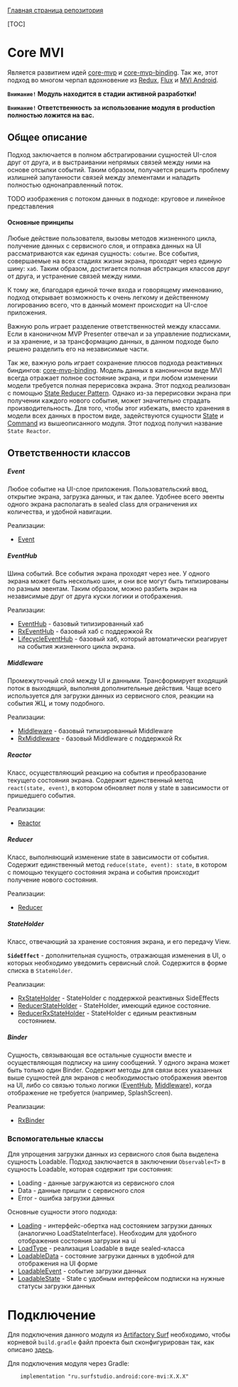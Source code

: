 [Главная страница репозитория](../docs/main.md)

[TOC]

# Core MVI
Является развитием идей [core-mvp](../core-mvp/) и [core-mvp-binding](../core-mvp-binding). 
Так же, этот подход во многом черпал вдохновение из [Redux](https://redux.js.org/), [Flux](https://ru.wikipedia.org/wiki/Flux-%D0%B0%D1%80%D1%85%D0%B8%D1%82%D0%B5%D0%BA%D1%82%D1%83%D1%80%D0%B0) и  [MVI Android](http://hannesdorfmann.com/android/model-view-intent).  

**`Внимание!` Модуль находится в стадии активной разработки!**

**`Внимание!` Ответственность за использование модуля в production полностью ложится на вас.**

## Общее описание
Подход заключается в полном абстрагировании сущностей UI-слоя друг от друга, 
и в выстраивании непрямых связей между ними на основе отсылки событий. 
Таким образом, получается решить проблему излишней запутанности связей между элементами 
и наладить полностью однонаправленный поток.

TODO изображения с потоком данных в подходе: круговое и линейное представления

#### Основные принципы
Любые действие пользователя, вызовы методов жизненного цикла, получение данных с сервисного слоя, и отправка данных на UI рассматриваются как единая сущность: `событие`.
Все события, совершаемые на всех стадиях жизни экрана, проходят через единую шину: `хаб`. 
Таким образом, достигается полная абстракция классов друг от друга, и устранение связей между ними. 

К тому же, благодаря единой точке входа и говорящему именованию, 
подход открывает возможность к очень легкому и действенному логированию всего, 
что в данный момент происходит на UI-слое приложения.

Важную роль играет разделение ответственностей между классами. 
Если в каноничном MVP Presenter отвечал и за управление подписками, и за хранение, и за трансформацию данных, 
в данном подходе было решено разделить его на независимые части. 

Так же, важную роль играет сохранение плюсов подхода реактивных биндингов: [core-mvp-binding](../core-mvp-binding). 
Модель данных в каноничном виде MVI всегда отражает полное состояние экрана, 
и при любом изменении модели требуется полная перерисовка экрана. Этот подход реализован с помощью 
[State Reducer Pattern](https://medium.com/@ivanmontiel/discovering-the-state-reducer-pattern-3f324bb1a4c4). 
Однако из-за перерисовки экрана при получении каждого нового события, может значительно страдать производительность. 
Для того, чтобы этог избежать, вместо хранения в модели всех данных в простом виде, 
задействуются сущности [State][state] и [Command][cmd] из вышеописанного модуля. 
Этот подход получил название `State Reactor`.

## Ответственности классов 
##### Event
Любое событие на UI-слое приложения. Пользовательский ввод, открытие экрана, загрузка данных, и так далее. 
Удобнее всего эвенты одного экрана располагать в sealed class для ограничения их количества, и удобной навигации.

Реализации:
* [Event][ev]
##### EventHub
Шина событий. Все события экрана проходят через нее. 
У одного экрана может быть несколько шин, и они все могут быть типизированы по разным эвентам. 
Таким образом, можно разбить экран на независимые друг от друга куски логики и отображения.

Реализации: 
* [EventHub][hub] - базовый типизированный хаб
* [RxEventHub][rxhub] - базовый хаб с поддержкой Rx
* [LifecycleEventHub][lchub] - базовый хаб, который автоматически реагирует на события жизненного цикла экрана.
##### Middleware 
Промежуточный слой между UI и данными. 
Трансформирует входящий поток в выходящий, выполняя дополнительные действия. 
Чаще всего используется для загрузки данных из сервисного слоя, реакции на события ЖЦ, и тому подобного.

Реализации: 
* [Middleware][mw] - базовый типизированный Middleware
* [RxMiddleware][rxmw] - базовый Middleware с поддержкой Rx 

##### Reactor
Класс, осуществляющий реакцию на события и преобразование текущего состояния экрана.
Содержит единственный метод `react(state, event)`, 
в котором обновляет поля у state в зависимости от пришедшего события. 

Реализации: 
* [Reactor][reactor]
##### Reducer 
Класс, выполняющий изменение state в зависимости от события. 
Содержит единственный метод `reduce(state, event): state`, в котором с помощью 
текущего состояния экрана и события происходит получение нового состояния. 

Реализации: 
* [Reducer][reducer]
##### StateHolder 
Класс, отвечающий за хранение состояния экрана, и его передачу View.

**`SideEffect`** - дополнительная сущность, отражающая изменения в UI, 
о которых необходимо уведомить сервисный слой. Содержится в форме списка в `StateHolder`.

Реализации:
* [RxStateHolder][rxholder] - StateHolder с поддержкой реактивных SideEffects
* [ReducerStateHolder][redholder] - StateHolder, имеющий единое состояние.
* [ReducerRxStateHolder][redrxholder] - StateHolder с единым реактивным состоянием.
##### Binder 
Сущность, связывающая все остальные сущности вместе и осуществляющая подписку на шину сообщений.
У одного экрана может быть только один Binder.
Содержит методы для связи всех указанных выше сущностей для экранов с необходимостью отображения эвентов на UI, 
либо со связью только логики ([EventHub][hub], [Middleware][mw]), когда отображение не требуется (например, SplashScreen).

Реализации: 
* [RxBinder][rxbnd]

### Вспомогательные классы
Для упрощения загрузки данных из сервисного слоя была выделена сущность Loadable. 
Подход заключается в заключении `Observable<T>` в сущность Loadable<T>, которая содержит три состояния: 
* Loading - данные загружаются из сервисного слоя
* Data - данные пришли с сервисного слоя
* Error - ошибка загрузки данных

Основные сущности этого подхода: 
* [Loading][loading] - интерфейс-обертка над состоянием загрузки данных (аналогично LoadStateInterface). 
Необходим для удобного отображения состояния загрузки на ui
* [LoadType][ldtype] - реализация Loadable в виде sealed-класса
* [LoadableData][lddata] - состояние загрузки данных в удобной для отображения на UI форме
* [LoadableEvent][ldev] - событие загрузки данных
* [LoadableState][ldst] - State с удобным интерфейсом подписки на нужные статусы загрузки данных


# Подключение
Для подключения данного модуля из [Artifactory Surf](http://artifactory.surfstudio.ru)
необходимо, чтобы корневой `build.gradle` файл проекта был сконфигурирован так,
как описано [здесь](https://bitbucket.org/surfstudio/android-standard/overview).

Для подключения модуля через Gradle:
```
    implementation "ru.surfstudio.android:core-mvi:X.X.X"
```

[ev]: src/main/java/ru/surfstudio/android/core/mvi/event/Event.kt
[hub]: src/main/java/ru/surfstudio/android/core/mvi/event/hub/EventHub.kt
[rxhub]: src/main/java/ru/surfstudio/android/core/mvi/event/hub/RxEventHub.kt
[lchub]: src/main/java/ru/surfstudio/android/core/mvi/event/hub/lifecycle/LifecycleEventHub.kt
[mw]: src/main/java/ru/surfstudio/android/core/mvi/ui/middleware/Middleware.kt
[rxmw]: src/main/java/ru/surfstudio/android/core/mvi/ui/middleware/RxMiddleware.kt
[reactor]: src/main/java/ru/surfstudio/android/core/mvi/ui/reactor/Reactor.kt
[reducer]: src/main/java/ru/surfstudio/android/core/mvi/ui/reducer/Reducer.kt
[rxholder]: src/main/java/ru/surfstudio/android/core/mvi/ui/holder/RxStateHolder.kt
[redholder]: src/main/java/ru/surfstudio/android/core/mvi/ui/holder/ReducerStateHolder.kt
[redrxholder]: src/main/java/ru/surfstudio/android/core/mvi/ui/holder/ReducerRxStateHolder.kt
[rxbnd]: src/main/java/ru/surfstudio/android/core/mvi/ui/binder/RxBinder.kt 

[loading]: src/main/java/ru/surfstudio/android/core/mvi/loadable/data/Loading.kt
[lddata]: src/main/java/ru/surfstudio/android/core/mvi/loadable/data/LoadableData.kt
[ldev]: src/main/java/ru/surfstudio/android/core/mvi/loadable/event/LoadableEvent.kt
[ldtype]: src/main/java/ru/surfstudio/android/core/mvi/loadable/event/LoadType.kt 
[ldst]: src/main/java/ru/surfstudio/android/core/mvi/loadable/state/LoadableState.kt

[state]: ../core-mvp-binding/src/main/java/ru/surfstudio/android/core/mvp/rx/domain/mvp/State.kt
[cmd]: ../core-mvp-binding/src/main/java/ru/surfstudio/android/core/mvp/rx/domain/mvp/Command.kt